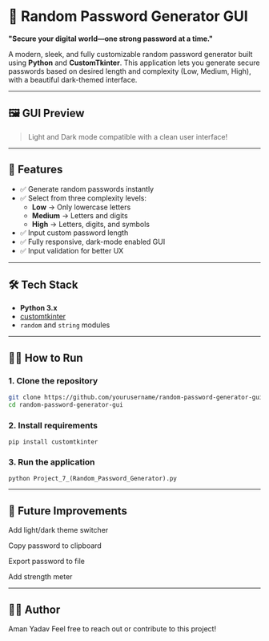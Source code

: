 # 🔐 Random Password Generator GUI

**"Secure your digital world—one strong password at a time."**

A modern, sleek, and fully customizable random password generator built using **Python** and **CustomTkinter**. This application lets you generate secure passwords based on desired length and complexity (Low, Medium, High), with a beautiful dark-themed interface.

---

## 🖼️ GUI Preview

> Light and Dark mode compatible with a clean user interface!

---

## 🚀 Features

- ✅ Generate random passwords instantly
- ✅ Select from three complexity levels:
  - **Low** → Only lowercase letters
  - **Medium** → Letters and digits
  - **High** → Letters, digits, and symbols
- ✅ Input custom password length
- ✅ Fully responsive, dark-mode enabled GUI
- ✅ Input validation for better UX

---

## 🛠️ Tech Stack

- **Python 3.x**
- [customtkinter](https://github.com/TomSchimansky/CustomTkinter)
- `random` and `string` modules

---

## 🧑‍💻 How to Run

### 1. Clone the repository

```bash
git clone https://github.com/yourusername/random-password-generator-gui.git
cd random-password-generator-gui
```

### 2. Install requirements
```
pip install customtkinter
```
### 3. Run the application
```
python Project_7_(Random_Password_Generator).py
```

---

## 🧠 Future Improvements
 Add light/dark theme switcher

 Copy password to clipboard

 Export password to file

 Add strength meter

---

## 🙋‍♂️ Author
Aman Yadav
Feel free to reach out or contribute to this project!
